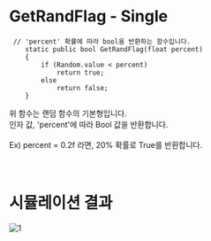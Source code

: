 # GetRandFlag - Single
<pre><code> // 'percent' 확률에 따라 bool을 반환하는 함수입니다.
    static public bool GetRandFlag(float percent)
    {
        if (Random.value < percent)
            return true;
        else
            return false;
    }
</code></pre>
위 함수는 랜덤 함수의 기본형입니다.<br>
인자 값, 'percent'에 따라 Bool 값을 반환합니다. <br><br>
Ex) percent = 0.2f 라면, 20% 확률로 True를 반환합니다.<br><br><br>

# 시뮬레이션 결과
![1](https://user-images.githubusercontent.com/57510872/183857390-34f1d9db-1624-4f36-9d56-afb99b4e33ae.PNG)<br>
